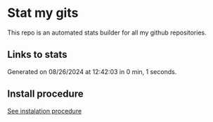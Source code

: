 # Stat my gits

This repo is an automated stats builder for all my github repositories.

## Links to stats


Generated on 08/26/2024 at 12:42:03 in 0 min, 1 seconds.

## Install procedure

[See instalation procedure](./src/install.md)
